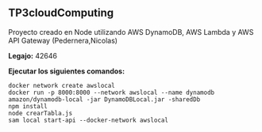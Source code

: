 ## TP3cloudComputing
Proyecto creado en Node utilizando AWS DynamoDB, AWS Lambda y AWS API Gateway (Pedernera,Nicolas)

**Legajo:** 42646

**Ejecutar los siguientes comandos:**

    docker network create awslocal
    docker run -p 8000:8000 --network awslocal --name dynamodb amazon/dynamodb-local -jar DynamoDBLocal.jar -sharedDb
    npm install
    node crearTabla.js
    sam local start-api --docker-network awslocal


